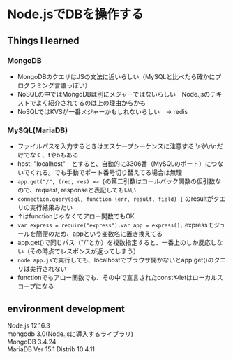 # Node.jsでDBを操作する

## Things I learned

### MongoDB

-  MongoDBのクエリはJSの文法に近いらしい（MySQLと比べたら確かにプログラミング言語っぽい）
-  NoSQLの中ではMongoDBは別にメジャーではないらしい　Node.jsのテキストでよく紹介されてるのは上の理由からかも
-  NoSQLではKVSが一番メジャーかもしれないらしい　→ redis

### MySQL(MariaDB)

-  ファイルパスを入力するときはエスケープシーケンスに注意する \rや\r\nだけでなく、tやbもある
-  host: "localhost"　とすると、自動的に3306番（MySQLのポート）につないでくれる。でも手動でポート番号切り替えてる場合は無理
-  `app.get("/", (req, res) => {`の第二引数はコールバック関数の仮引数なので、request, responseと表記してもいい
-  `connection.query(sql, function (err, result, field) {` のresultがクエリの実行結果みたい
-  ↑はfunctionじゃなくてアロー関数でもOK
-  `var express = require("express");var app = express();` expressモジュールを簡便のため、appという変数名に置き換えてる
-  app.get()で同じパス（"/"とか）を複数指定すると、一番上のしか反応しない（その時点でレスポンスが返ってしまう）
-  `node app.js`で実行しても、localhostでブラウザ開かないとapp.get()のクエリは実行されない
-  functionでもアロー関数でも、その中で宣言されたconstやletはローカルスコープになる

## environment development

Node.js 12.16.3  
mongodb 3.0(Node.jsに導入するライブラリ)  
MongoDB 3.4.24  
MariaDB Ver 15.1 Distrib 10.4.11  
